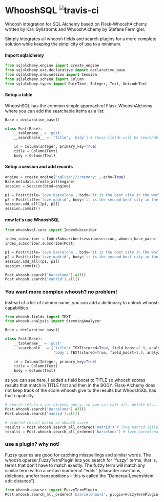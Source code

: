 # WhooshSQL ![travis-ci](https://travis-ci.org/STguerin/WhooshSQL.svg?branch=master)
Whoosh integration for SQL Alchemy based on Flask-WhooshAlchemy written by Karl Gyllstromk and WhooshAlchemy by Stefane Fermigier.
 
Simply integrates all whoosh fields and search plugins for a more complete solution while keeping the simplicity of use to a minimum.



#### Import sqlalchemy
```python
from sqlalchemy.engine import create_engine
from sqlalchemy.ext.declarative import declarative_base
from sqlalchemy.orm.session import Session
from sqlalchemy.schema import Column
from sqlalchemy.types import DateTime, Integer, Text, UnicodeText
```

#### Setup a table
WhooshSQL has the common simple approach of Flask-WhooshAlchemy where you can add the searchable items as a list:
```python
Base = declarative_base()

class Post(Base):
    __tablename__ = 'post'
    __searchable__ = ['title', 'body'] # those fields will be searchable text field with StemmingAnalyzer in whoosh

    id = Column(Integer, primary_key=True)
    title = Column(Text)
    body = Column(Text)
```

#### Setup a session and add records
```python
engine = create_engine('sqlite:///:memory:', echo=True)
Base.metadata.create_all(engine)
session = Session(bind=engine)

p1 = Post(title='love barcelona', body='it is the best city in the world even before madrid!')
p2 = Post(title='love madrid', body='it is the second best city in the world after barcelona!')
session.add_all([p1, p2])
session.commit()
```

#### now let's use WhooshSQL
```python
from whooshsql.core import IndexSubscriber

index_subscriber = IndexSubscriber(session=session, whoosh_base_path='index')
index_subscriber.subscribe(Post)

p1 = Post(title='love barcelona', body='it is the best city in the world even before madrid!')
p2 = Post(title='love madrid', body='it is the second best city in the world after barcelona!')
session.add_all([p1, p2])
session.commit()

Post.whoosh.search('barcelona').all()
Post.whoosh.search('madrid').all()
```

### You want more complex whoosh? no problem!
Instead of a list of column name, you can add a dictionary to unlock whoosh capabilities
```python
from whoosh.fields import TEXT
from whoosh.analysis import StemmingAnalyzer

Base = declarative_base()

class Post(Base):
    __tablename__ = 'post'
    __searchable__ = {'title': TEXT(stored=True, field_boost=2.0, analyzer=StemmingAnalyzer()),
                      'body': TEXT(stored=True, field_boost=1.0, analyzer=StemmingAnalyzer())}
                      
    id = Column(Integer, primary_key=True)
    title = Column(Text)
    body = Column(Text)
```
as you can see here, I added a field boost to TITLE so whoosh scores results that match in TITLE first and then
in the BODY. Flask-Alchemy does not keep track of the score whoosh give to the results but WhooshSQL has that capability
```python
# search return a sql alchemy query, so you can call all, delete etc... (this does not keep track of whoosh score)
Post.whoosh.search('barcelona').all()  
Post.whoosh.search('madrid').all()

# ordered result based on whoosh score
results = Post.whoosh.search_all_ordered('madrid') # love madrid title first in list
results = Post.whoosh.search_all_ordered('barcelona') # love barcelona title first in list
```

### use a plugin? why not!
Fuzzy queries are good for catching misspellings and similar words. The whoosh.qparser.FuzzyTermPlugin lets you search for “fuzzy” terms, that is, terms that don’t have to match exactly. The fuzzy term will match any similar term within a certain number of “edits” (character insertions, deletions, and/or transpositions – this is called the “Damerau-Levenshtein edit distance”).
```python
from whoosh.qparser import FuzzyTermPlugin
Post.whoosh.search_all_ordered('baarcelonaa~2', plugin=FuzzyTermPlugin()) #this will return both results!
```
